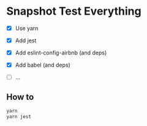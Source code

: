 # Snapshot Test Everything

- [X] Use yarn

- [X] Add jest

- [X] Add eslint-config-airbnb (and deps)

- [X] Add babel (and deps)

- [ ] ...

## How to

```bash
yarn
yarn jest
```
